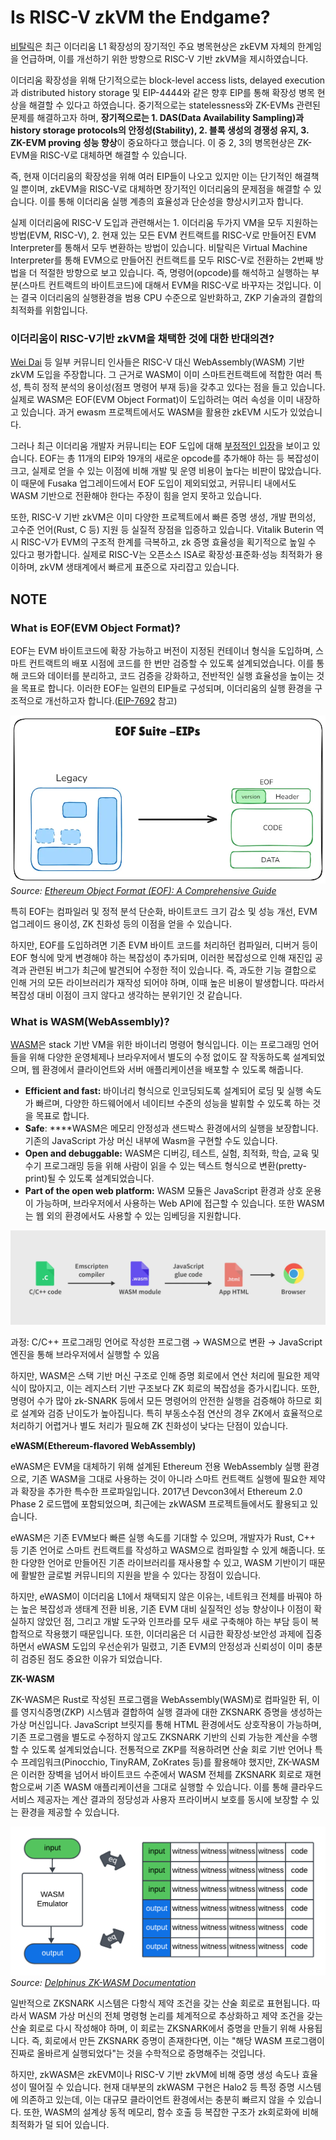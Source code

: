 # Is RISC-V zkVM the Endgame?

[비탈릭](https://ethereum-magicians.org/t/long-term-l1-execution-layer-proposal-replace-the-evm-with-risc-v/23617)은 최근 이더리움 L1 확장성의 장기적인 주요 병목현상은 zkEVM 자체의 한계임을 언급하며, 이를 개선하기 위한 방향으로 RISC-V 기반 zkVM을 제시하였습니다. 

이더리움 확장성을 위해 단기적으로는 block-level access lists, delayed execution과 distributed history storage 및 EIP-4444와 같은 향후 EIP를 통해 확장성 병목 현상을 해결할 수 있다고 하였습니다. 중기적으로는 statelessness와 ZK-EVMs 관련된 문제를 해결하고자 하며, **장기적으로는 1. DAS(Data Availability Sampling)과 history storage protocols의 안정성(Stability), 2. 블록 생성의 경쟁성 유지, 3. ZK-EVM proving 성능 향상**이 중요하다고 했습니다. 이 중 2, 3의 병목현상은 ZK-EVM을 RISC-V로 대체하면 해결할 수 있습니다. 

즉, 현재 이더리움의 확장성을 위해 여러 EIP들이 나오고 있지만 이는 단기적인 해결책일 뿐이며, zkEVM을 RISC-V로 대체하면 장기적인 이더리움의 문제점을 해결할 수 있습니다. 이를 통해 이더리움 실행 계층의 효율성과 단순성을 향상시키고자 합니다. 

실제 이더리움에 RISC-V 도입과 관련해서는 1. 이더리움 두가지 VM을 모두 지원하는 방법(EVM, RISC-V), 2. 현재 있는 모든 EVM 컨트랙트를 RISC-V로 만들어진 EVM Interpreter를 통해서 모두 변환하는 방법이 있습니다. 비탈릭은 Virtual Machine Interpreter를 통해 EVM으로 만들어진 컨트랙트를 모두 RISC-V로 전환하는 2번째 방법을 더 적절한 방향으로 보고 있습니다. 즉, 명령어(opcode)를 해석하고 실행하는 부분(스마트 컨트랙트의 바이트코드)에 대해서 EVM을 RISC-V로 바꾸자는 것입니다. 이는 결국 이더리움의 실행환경을 범용 CPU 수준으로 일반화하고, ZKP 기술과의 결합의 최적화를 위함입니다.

### 이더리움이 RISC-V기반 zkVM을 채택한 것에 대한 반대의견?

[Wei Dai](https://x.com/_weidai/status/1914053842888769626?ref=nockchain.org) 등 일부 커뮤니티 인사들은 RISC-V 대신 WebAssembly(WASM) 기반 zkVM 도입을 주장합니다. 그 근거로 WASM이 이미 스마트컨트랙트에 적합한 여러 특성, 특히 정적 분석의 용이성(점프 명령어 부재 등)을 갖추고 있다는 점을 들고 있습니다. 실제로 WASM은 EOF(EVM Object Format)이 도입하려는 여러 속성을 이미 내장하고 있습니다. 과거 ewasm 프로젝트에서도 WASM을 활용한 zkEVM 시도가 있었습니다.

그러나 최근 이더리움 개발자 커뮤니티는 EOF 도입에 대해 [부정적인 입장](https://www.ainvest.com/news/ethereum-developers-reject-eof-upgrade-fusaka-fork-2504/)을 보이고 있습니다. EOF는 총 11개의 EIP와 19개의 새로운 opcode를 추가해야 하는 등 복잡성이 크고, 실제로 얻을 수 있는 이점에 비해 개발 및 운영 비용이 높다는 비판이 많았습니다. 이 때문에 Fusaka 업그레이드에서 EOF 도입이 제외되었고, 커뮤니티 내에서도 WASM 기반으로 전환해야 한다는 주장이 힘을 얻지 못하고 있습니다. 

또한, RISC-V 기반 zkVM은 이미 다양한 프로젝트에서 빠른 증명 생성, 개발 편의성, 고수준 언어(Rust, C 등) 지원 등 실질적 장점을 입증하고 있습니다. Vitalik Buterin 역시 RISC-V가 EVM의 구조적 한계를 극복하고, zk 증명 효율성을 획기적으로 높일 수 있다고 평가합니다. 실제로 RISC-V는 오픈소스 ISA로 확장성·표준화·성능 최적화가 용이하며, zkVM 생태계에서 빠르게 표준으로 자리잡고 있습니다.

## NOTE

### What is EOF(EVM Object Format)?

EOF는 EVM 바이트코드에 확장 가능하고 버전이 지정된 컨테이너 형식을 도입하며, 스마트 컨트랙트의 배포 시점에 코드를 한 번만 검증할 수 있도록 설계되었습니다. 이를 통해 코드와 데이터를 분리하고, 코드 검증을 강화하고, 전반적인 실행 효율성을 높이는 것을 목표로 합니다. 이러한 EOF는 일련의 EIP들로 구성되며, 이더리움의 실행 환경을 구조적으로 개선하고자 합니다.([EIP-7692](https://eips.ethereum.org/EIPS/eip-7692) 참고)

![EOF Overview](./img/EOF.png)
*Source: [Ethereum Object Format (EOF): A Comprehensive Guide](https://medium.com/@ankitacode11/ethereum-object-format-eof-a-comprehensive-guide-3431ae9a05de)*

특히 EOF는 컴파일러 및 정적 분석 단순화, 바이트코드 크기 감소 및 성능 개선, EVM 업그레이드 용이성, ZK 친화성 등의 이점을 얻을 수 있습니다.

하지만, EOF를 도입하려면 기존 EVM 바이트 코드를 처리하던 컴파일러, 디버거 등이 EOF 형식에 맞게 변경해야 하는 복잡성이 추가되며, 이러한 복잡성으로 인해 재진입 공격과 관련된 버그가 최근에 발견되어 수정한 적이 있습니다. 즉, 과도한 기능 결합으로 인해 거의 모든 라이브러리가 재작성 되어야 하며, 이때 높은 비용이 발생합니다. 따라서 복잡성 대비 이점이 크지 않다고 생각하는 분위기인 것 같습니다.

### What is WASM(WebAssembly)?

[WASM](https://webassembly.org/)은 stack 기반 VM을 위한 바이너리 명령어 형식입니다. 이는 프로그래밍 언어들을 위해 다양한 운영체제나 브라우저에서 별도의 수정 없이도 잘 작동하도록 설계되었으며, 웹 환경에서 클라이언트와 서버 애플리케이션을 배포할 수 있도록 해줍니다. 

- **Efficient and fast:** 바이너리 형식으로 인코딩되도록 설계되어 로딩 및 실행 속도가 빠르며, 다양한 하드웨어에서 네이티브 수준의 성능을 발휘할 수 있도록 하는 것을 목표로 합니다.
- **Safe**: ****WASM은 메모리 안정성과 샌드박스 환경에서의 실행을 보장합니다. 기존의 JavaScript 가상 머신 내부에 Wasm을 구현할 수도 있습니다.
- **Open and debuggable:** WASM은 디버깅, 테스트, 실험, 최적화, 학습, 교육 및 수기 프로그래밍 등을 위해 사람이 읽을 수 있는 텍스트 형식으로 변환(pretty-print)될 수 있도록 설계되었습니다.
- **Part of the open web platform:** WASM 모듈은 JavaScript 환경과 상호 운용이 가능하며, 브라우저에서 사용하는 Web API에 접근할 수 있습니다. 또한 WASM는 웹 외의 환경에서도 사용할 수 있는 임베딩을 지원합니다.

![WASM Compilation Process](./img/wasm1.png)

과정: C/C++ 프로그래밍 언어로 작성한 프로그램 → WASM으로 변환 → JavaScript엔진을 통해 브라우저에서 실행할 수 있음

하지만, WASM은 스택 기반 머신 구조로 인해 증명 회로에서 연산 처리에 필요한 제약식이 많아지고, 이는 레지스터 기반 구조보다 ZK 회로의 복잡성을 증가시킵니다. 또한, 명령어 수가 많아 zk-SNARK 등에서 모든 명령어의 안전한 실행을 검증해야 하므로 회로 설계와 검증 난이도가 높아집니다. 특히 부동소수점 연산의 경우 ZK에서 효율적으로 처리하기 어렵거나 별도 처리가 필요해 ZK 친화성이 낮다는 단점이 있습니다.

**eWASM( Ethereum-flavored WebAssembly)**

eWASM은 EVM을 대체하기 위해 설계된 Ethereum 전용 WebAssembly 실행 환경으로, 기존 WASM을 그대로 사용하는 것이 아니라 스마트 컨트랙트 실행에 필요한 제약과 확장을 추가한 특수한 프로파일입니다. 2017년 Devcon3에서 Ethereum 2.0 Phase 2 로드맵에 포함되었으며, 최근에는 zkWASM 프로젝트들에서도 활용되고 있습니다.

eWASM은 기존 EVM보다 빠른 실행 속도를 기대할 수 있으며, 개발자가 Rust, C++ 등 기존 언어로 스마트 컨트랙트를 작성하고 WASM으로 컴파일할 수 있게 해줍니다. 또한 다양한 언어로 만들어진 기존 라이브러리를 재사용할 수 있고, WASM 기반이기 때문에 활발한 글로벌 커뮤니티의 지원을 받을 수 있다는 장점이 있습니다.

하지만, eWASM이 이더리움 L1에서 채택되지 않은 이유는, 네트워크 전체를 바꿔야 하는 높은 복잡성과 생태계 전환 비용, 기존 EVM 대비 실질적인 성능 향상이나 이점이 확실하지 않았던 점, 그리고 개발 도구와 인프라를 모두 새로 구축해야 하는 부담 등이 복합적으로 작용했기 때문입니다. 또한, 이더리움은 더 시급한 확장성·보안성 과제에 집중하면서 eWASM 도입의 우선순위가 밀렸고, 기존 EVM의 안정성과 신뢰성이 이미 충분히 검증된 점도 중요한 이유가 되었습니다.

**ZK-WASM**

ZK-WASM은 Rust로 작성된 프로그램을 WebAssembly(WASM)로 컴파일한 뒤, 이를 영지식증명(ZKP) 시스템과 결합하여 실행 결과에 대한 ZKSNARK 증명을 생성하는 가상 머신입니다. JavaScript 브릿지를 통해 HTML 환경에서도 상호작용이 가능하며, 기존 프로그램을 별도로 수정하지 않고도 ZKSNARK 기반의 신뢰 가능한 계산을 수행할 수 있도록 설계되었습니다. 전통적으로 ZKP를 적용하려면 산술 회로 기반 언어나 특수 프레임워크(Pinocchio, TinyRAM, ZoKrates 등)를 활용해야 했지만, ZK-WASM은 이러한 장벽을 넘어서 바이트코드 수준에서 WASM 전체를 ZKSNARK 회로로 재현함으로써 기존 WASM 애플리케이션을 그대로 실행할 수 있습니다. 이를 통해 클라우드 서비스 제공자는 계산 결과의 정당성과 사용자 프라이버시 보호를 동시에 보장할 수 있는 환경을 제공할 수 있습니다.

![ZK-WASM Circuits](./img/wasm2.png)
*Source: [Delphinus ZK-WASM Documentation](https://zkwasmdoc.gitbook.io/delphinus-zkwasm/c3_circuits)*

일반적으로 ZKSNARK 시스템은 다항식 제약 조건을 갖는 산술 회로로 표현됩니다. 따라서 WASM 가상 머신의 전체 명령형 논리를 체계적으로 추상화하고 제약 조건을 갖는 산술 회로로 다시 작성해야 하며, 이 회로는 ZKSNARK에서 증명을 만들기 위해 사용됩니다. 즉, 회로에서 만든 ZKSNARK 증명이 존재한다면, 이는 "해당 WASM 프로그램이 진짜로 올바르게 실행되었다"는 것을 수학적으로 증명해주는 것입니다.

하지만, zkWASM은 zkEVM이나 RISC-V 기반 zkVM에 비해 증명 생성 속도나 효율성이 떨어질 수 있습니다. 현재 대부분의 zkWASM 구현은 Halo2 등 특정 증명 시스템에 의존하고 있는데, 이는 대규모 클라이언트 환경에서는 충분히 빠르지 않을 수 있습니다. 또한, WASM의 설계상 동적 메모리, 함수 호출 등 복잡한 구조가 zk회로화에 비해 최적화가 덜 되어 있습니다.
